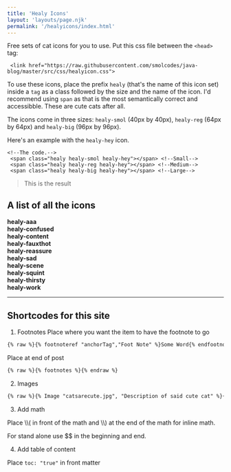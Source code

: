 ```yaml
---
title: 'Healy Icons'
layout: 'layouts/page.njk'
permalink: '/healyicons/index.html'
---
```

Free sets of cat icons for you to use. Put this css file between the `<head>` tag:

 ```
  <link href="https://raw.githubusercontent.com/smolcodes/java-blog/master/src/css/healyicon.css">
 ```
 
To use these icons, place the prefix `healy` (that's the name of this icon set) inside a `tag` as a class followed by the size and the name of the icon. I'd recommend using `span` as that is the most semantically correct and accessibble. These are cute cats after all.

The icons come in three sizes: `healy-smol` (40px by 40px), `healy-reg` (64px by 64px) and `healy-big` (96px by 96px).

Here's an example with the `healy-hey` icon. 
```
<!--The code.-->
 <span class="healy healy-smol healy-hey"></span> <!--Small-->
 <span class="healy healy-reg healy-hey"></span> <!--Medium-->
 <span class="healy healy-big healy-hey"></span> <!--Large-->
 ```
<blockquote>
This is the result

 <span class="healy healy-smol healy-hey"></span> 
 <span class="healy healy-reg healy-hey"></span> 
 <span class="healy healy-big healy-hey"></span> 
 </blockquote>

 <div class="uk-card uk-card-default uk-card-hover uk-card-body">
 <h2>A list of all the icons</h2>
 <div class="healycard">
 <div class="icons">
  <span class="healy healy-reg healy-aaa"></span> <b>healy-aaa</b>
 </div>
 <div class="icons">
  <span class="healy healy-reg healy-confused"></span> <b>healy-confused</b>
 </div>
 <div class="icons">
  <span class="healy healy-reg healy-content"></span> <b>healy-content</b>
 </div>
 <div class="icons">
  <span class="healy healy-reg healy-fauxthot"></span> <b>healy-fauxthot</b>
 </div>
 <div class="icons">
  <span class="healy healy-reg healy-reassure"></span> <b>healy-reassure</b>
 </div>
 <div class="icons">
  <span class="healy healy-reg healy-sad"></span> <b>healy-sad</b>
 </div>
 <div class="icons">
  <span class="healy healy-reg healy-scene"></span> <b>healy-scene</b>
 </div>
 <div class="icons">
  <span class="healy healy-reg healy-squint"></span> <b>healy-squint</b>
 </div>
 <div class="icons">
  <span class="healy healy-reg healy-thirsty"></span> <b>healy-thirsty</b>
 </div>
 <div class="icons">
  <span class="healy healy-reg healy-work"></span> <b>healy-work</b>
  </div>
 </div>
 </div>

 _______________

 ## Shortcodes for this site

1. Footnotes 
Place where you want the item to have the footnote to go

```html
{% raw %}{% footnoteref "anchorTag","Foot Note" %}Some Word{% endfootnoteref %}{% endraw %}
```
Place at end of post

```html
{% raw %}{% footnotes %}{% endraw %}
```
2. Images

```html
{% raw %}{% Image "catsarecute.jpg", "Description of said cute cat" %}{% endraw %}
```

3. Add math

Place &#92;&#92;( in front of the math and &#92;&#92;) at the end of the math for inline math.

For stand alone use &#36;&#36; in the beginning and end.

4. Add table of content

Place <code>toc: "true"</code> in front matter
